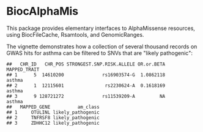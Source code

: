 # BiocAlphaMis

This package provides elementary interfaces to AlphaMissense resources, using BiocFileCache, Rsamtools, and GenomicRanges.

The vignette demonstrates how a collection of several thousand records
on GWAS hits for asthma can be filtered to SNVs that are "likely pathogenic":

```
##   CHR_ID   CHR_POS STRONGEST.SNP.RISK.ALLELE OR.or.BETA MAPPED_TRAIT
## 1      5  14610200              rs16903574-G  1.0862118       asthma
## 2      1  12115601               rs2230624-A  0.1618169       asthma
## 3      9 128721272              rs11539209-A         NA       asthma
##   MAPPED_GENE          am_class
## 1     OTULINL likely_pathogenic
## 2     TNFRSF8 likely_pathogenic
## 3     ZDHHC12 likely_pathogenic
```
